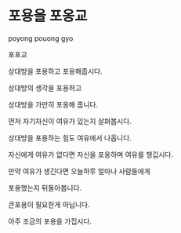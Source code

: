 # 포용을 포옹교
poyong pouong gyo

포포교

상대방을 포용하고 포옹해줍시다.

상대방의 생각을 포용하고

상대방을 가만히 포옹해 줍니다.

먼저 자기자신이 여유가 있는지 살펴봅시다.

상대방을 포용하는 힘도 여유에서 나옵니다.

자신에게 여유가 없다면 자신을 포옹하며 여유를 챙깁시다.

만약 여유가 생긴다면 오늘하루 얼마나 사람들에게

포용했는지 뒤돌아봅니다.

큰포용이 필요한게 아닙니다.

아주 조금의 포용을 가집시다.
